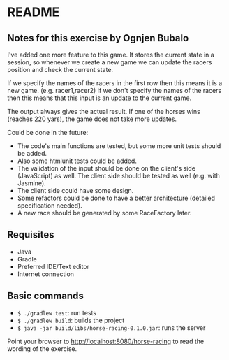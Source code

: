  README
========
## Notes for this exercise by Ognjen Bubalo

I've added one more feature to this game. It stores the current state in a session, so whenever we create a new game we can update the racers position and check the current state.

If we specify the names of the racers in the first row then this means it is a new game. (e.g. racer1,racer2)
If we don't specify the names of the racers then this means that this input is an update to the current game.

The output always gives the actual result. If one of the horses wins (reaches 220 yars), the game does not take more updates.

Could be done in the future: 
 - The code's main functions are tested, but some more unit tests should be added.
 - Also some htmlunit tests could be added.
 - The validation of the input should be done on the client's side (JavaScript) as well. The client side should be tested as well (e.g. with Jasmine).
 - The client side could have some design.
 - Some refactors could be done to have a better architecture (detailed specification needed).
 - A new race should be generated by some RaceFactory later.

## Requisites
- Java
- Gradle
- Preferred IDE/Text editor
- Internet connection

## Basic commands
- `$ ./gradlew test`: run tests
- `$ ./gradlew build`: builds the project
- `$ java -jar build/libs/horse-racing-0.1.0.jar`: runs the server

Point your browser to [http://localhost:8080/horse-racing](http://localhost:8080/horse-racing) to read the wording of the exercise.
